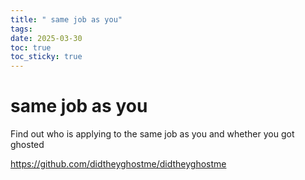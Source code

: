 ```yaml
---
title: " same job as you"
tags: 
date: 2025-03-30
toc: true
toc_sticky: true
---
```


#  same job as you

Find out who is applying to the same job as you and whether you got ghosted

https://github.com/didtheyghostme/didtheyghostme
